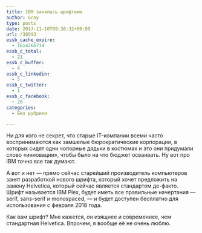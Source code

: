 ```yaml
---
title: IBM занялась шрифтами
author: Gray
type: posts
date: 2017-11-10T09:38:32+00:00
url: /38993
essb_cache_expire:
  - 1614266714
essb_c_total:
  - 21
essb_c_buffer:
  - 4
essb_c_linkedin:
  - 5
essb_c_twitter:
  - 1
essb_c_facebook:
  - 20
categories:
  - Без рубрики

---
```








Ни для кого не секрет, что старые IT-компании всеми часто воспринимаются как замшелые бюрократические корпорации, в которых сидят одни чопорные дядьки в костюмах и это они придумали слово «инновации», чтобы было на что бюджет осваивать. Ну вот про IBM точно все так думают.

А вот и нет — прямо сейчас старейший производитель компьютеров занят разработкой нового шрифта, который хочет предложить на замену Helvetica, который сейчас является стандартом де-факто. Шрифт называется IBM Plex, будет иметь все правильные начертания — serif, sans-serif и monospaced, — и будет доступен бесплатно для использования с февраля 2018 года.

Как вам шрифт? Мне кажется, он изящнее и современнее, чем стандартная Helvetica. Впрочем, я вообще её не очень люблю.

<span class="embed-youtube" style="text-align:center; display: block;"></span>